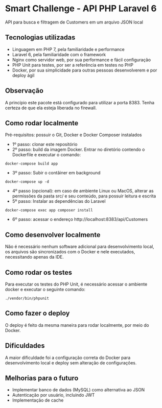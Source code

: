 # Smart Challenge - API PHP Laravel 6
API para busca e filtragem de Customers em um arquivo JSON local

## Tecnologias utilizadas
 - Linguagem em PHP 7, pela familiaridade e performance
 - Laravel 6, pela familiaridade com o framework
 - Nginx como servidor web, por sua performance e fácil configuração
 - PHP Unit para testes, por ser a referência em testes no PHP
 - Docker, por sua simplicidade para outras pessoas desenvolverem e por deploy ágil
 
## Observação
A princípio este pacote está configurado para utilizar a porta 8383. Tenha certeza de que ela esteja liberada no firewall.

## Como rodar localmente
Pré-requisitos: possuir o Git, Docker e Docker Composer instalados

 - 1º passo: clonar este repositório
 - 2º passo: build da imagem Docker. Entrar no diretório contendo o Dockerfile e executar o comando:
 ```
 docker-compose build app
```

 - 3º passo: Subir o contâiner em background
 ```
docker-compose up -d
```

 - 4º passo (opcional): em caso de ambiente Linux ou MacOS, alterar as permissões da pasta src/ e seu conteúdo, para possuir leitura e escrita
 - 5º passo: Instalar as dependências do Laravel
```
docker-compose exec app composer install
```

 - 6º passo: acessar o endereço http://localhost:8383/api/Customers
 
## Como desenvolver localmente
Não é necessário nenhum software adicional para desenvolvimento local, os arquivos são sincronizados com o Docker e nele executados, necessitando apenas da IDE.

## Como rodar os testes
Para executar os testes do PHP Unit, é necessário acessar o ambiente docker e executar o seguinte comando:
```
./vendor/bin/phpunit
```

## Como fazer o deploy
O deploy é feito da mesma maneira para rodar localmente, por meio do Docker.

## Dificuldades
A maior dificuldade foi a configuração correta do Docker para desenvolvimento local e deploy sem alteração de configurações.

## Melhorias para o futuro
 - Implementar banco de dados (MySQL) como alternativa ao JSON
 - Autenticação por usuário, incluindo JWT
 - Implementação de cache